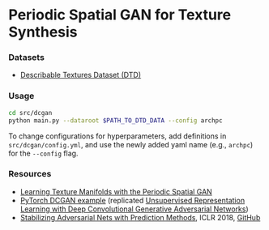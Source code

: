 # Periodic Spatial GAN for Texture Synthesis

### Datasets
* [Describable Textures Dataset (DTD)](https://www.robots.ox.ac.uk/~vgg/data/dtd/)

### Usage
```bash
cd src/dcgan
python main.py --dataroot $PATH_TO_DTD_DATA --config archpc
```
To change configurations for hyperparameters, add definitions in `src/dcgan/config.yml`, and use the newly added yaml name (e.g., `archpc`) for the `--config` flag.

### Resources
* [Learning Texture Manifolds with the Periodic Spatial GAN](https://arxiv.org/abs/1705.06566)
* [PyTorch DCGAN example](https://github.com/pytorch/examples/tree/master/dcgan) (replicated [
Unsupervised Representation Learning with Deep Convolutional Generative Adversarial Networks](https://arxiv.org/abs/1511.06434))
* [Stabilizing Adversarial Nets with Prediction Methods](https://openreview.net/forum?id=Skj8Kag0Z&noteId=rkLymJTSf), ICLR 2018, [GitHub](https://github.com/sanghoon/prediction_gan)

